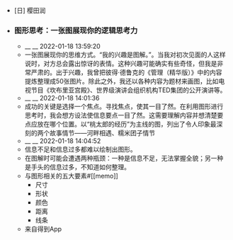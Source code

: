 - [日] 樱田润
- ### 图形思考：一张图展现你的逻辑思考力
    - __ __ 2022-01-18 13:59:20
    - 一张图展现你的思维方式。“我的兴趣是图解。”。当我对初次见面的人这样说时，对方总会露出惊讶的表情。这种兴趣可能确实有些奇怪，但我是非常严肃的。出于兴趣，我曾把彼得·德鲁克的《管理（精华版）》中的内容提炼整理成50张图片。除此之外，我还以各种内容为题材来画图，比如电视节目《坎布里亚宫殿》、世界级演讲会组织机构TED集团的公开演讲等。
    - __ __ 2022-01-18 14:01:36
    - 成功的关键是选择一个焦点。寻找焦点，使其一目了然。在利用图形进行思考时，我会想方设法使信息要点一目了然。这需要理解内容并想清楚要点应放在哪个位置。以“桃太郎的经历”为主线的图，列出了令人印象最深刻的两个故事情节——河畔相遇、糯米团子情节
    - __ __ 2022-01-18 14:04:52
    - 信息不足和信息过多都难以绘制出图形。
    - 在图解时可能会遭遇两种瓶颈：一种是信息不足，无法掌握全貌；另一种是手头的信息过多，不知道如何整理。
    - 与图形相关的五大要素#[[memo]]
        - 尺寸
        - 形状
        - 颜色
        - 距离
        - 线条
    - 来自得到App
